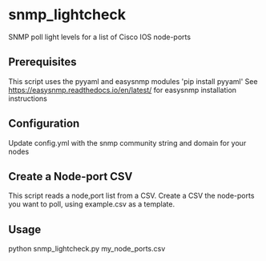 # snmp_lightcheck
SNMP poll light levels for a list of Cisco IOS node-ports

## Prerequisites
This script uses the pyyaml and easysnmp modules
'pip install pyyaml'
See https://easysnmp.readthedocs.io/en/latest/ for easysnmp installation instructions

## Configuration
Update config.yml with the snmp community string and domain for your nodes

## Create a Node-port CSV
This script reads a node,port list from a CSV. Create a CSV the node-ports you want to poll, using example.csv as a template.

## Usage
python snmp_lightcheck.py my_node_ports.csv

